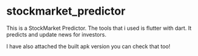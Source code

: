 # stockmarket_predictor
This is a StockMarket Predictor. The tools that i used is flutter with dart. It predicts and update news for investors.


I have also attached the built apk version you can check that too!

